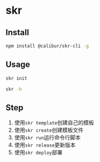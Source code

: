 # skr

## Install
```sh
npm install @calibur/skr-cli -g
```

## Usage
```sh
skr init
```

```sh
skr -h
```

## Step
1. 使用`skr template`创建自己的模板
2. 使用`skr create`创建模板文件
3. 使用`skr run`运行命令行脚本
4. 使用`skr release`更新版本
5. 使用`skr deploy`部署
